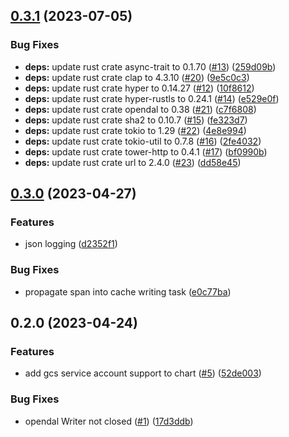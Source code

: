## [0.3.1](https://github.com/talzion12/http-cache/compare/v0.3.0...v0.3.1) (2023-07-05)


### Bug Fixes

* **deps:** update rust crate async-trait to 0.1.70 ([#13](https://github.com/talzion12/http-cache/issues/13)) ([259d09b](https://github.com/talzion12/http-cache/commit/259d09bd37564274497eb2010e987ab43602f332))
* **deps:** update rust crate clap to 4.3.10 ([#20](https://github.com/talzion12/http-cache/issues/20)) ([9e5c0c3](https://github.com/talzion12/http-cache/commit/9e5c0c3d0317d1e73625dbd10f5f0d688c881a41))
* **deps:** update rust crate hyper to 0.14.27 ([#12](https://github.com/talzion12/http-cache/issues/12)) ([10f8612](https://github.com/talzion12/http-cache/commit/10f86124cad4a31c4be66f06a07c7b04163141db))
* **deps:** update rust crate hyper-rustls to 0.24.1 ([#14](https://github.com/talzion12/http-cache/issues/14)) ([e529e0f](https://github.com/talzion12/http-cache/commit/e529e0f37cb11783d9af8dedc11b1b91fe0dafb2))
* **deps:** update rust crate opendal to 0.38 ([#21](https://github.com/talzion12/http-cache/issues/21)) ([c7f6808](https://github.com/talzion12/http-cache/commit/c7f6808f60109cc434b2050ad8be3d91c9e81e14))
* **deps:** update rust crate sha2 to 0.10.7 ([#15](https://github.com/talzion12/http-cache/issues/15)) ([fe323d7](https://github.com/talzion12/http-cache/commit/fe323d78d8bbcc5fb9938ae56c37e26e93d3c5e7))
* **deps:** update rust crate tokio to 1.29 ([#22](https://github.com/talzion12/http-cache/issues/22)) ([4e8e994](https://github.com/talzion12/http-cache/commit/4e8e994ce5dcd570138d7998984547565e916b29))
* **deps:** update rust crate tokio-util to 0.7.8 ([#16](https://github.com/talzion12/http-cache/issues/16)) ([2fe4032](https://github.com/talzion12/http-cache/commit/2fe40321901a5694b46a59e2867c894d5c16dac0))
* **deps:** update rust crate tower-http to 0.4.1 ([#17](https://github.com/talzion12/http-cache/issues/17)) ([bf0990b](https://github.com/talzion12/http-cache/commit/bf0990b0ec67b03cd502aa4f1ed243aa27417052))
* **deps:** update rust crate url to 2.4.0 ([#23](https://github.com/talzion12/http-cache/issues/23)) ([dd58e45](https://github.com/talzion12/http-cache/commit/dd58e45814ff535c2900e2af193db28631ba0939))

## [0.3.0](https://github.com/talzion12/http-cache/compare/v0.2.0...v0.3.0) (2023-04-27)


### Features

* json logging ([d2352f1](https://github.com/talzion12/http-cache/commit/d2352f1ff3342f05c035fe39c8a54701a54ff93c))


### Bug Fixes

* propagate span into cache writing task ([e0c77ba](https://github.com/talzion12/http-cache/commit/e0c77ba24bd1de39d9b4c60092eba2a9709b03a2))

## 0.2.0 (2023-04-24)


### Features

* add gcs service account support to chart ([#5](https://github.com/talzion12/http-cache/issues/5)) ([52de003](https://github.com/talzion12/http-cache/commit/52de0030f714507f6736d06212c1fdc9ebefc69d))


### Bug Fixes

* opendal Writer not closed ([#1](https://github.com/talzion12/http-cache/issues/1)) ([17d3ddb](https://github.com/talzion12/http-cache/commit/17d3ddb8bbcbdad3a2ed56e52cb61209575c42a1))

